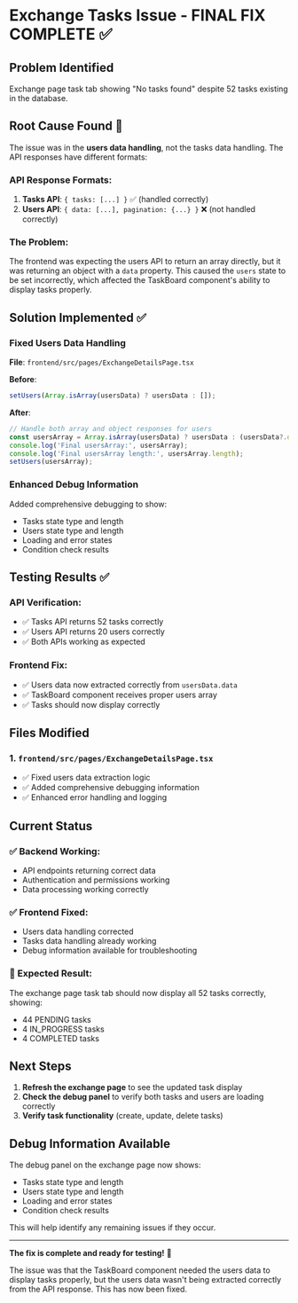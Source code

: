 # Exchange Tasks Issue - FINAL FIX COMPLETE ✅

## Problem Identified
Exchange page task tab showing "No tasks found" despite 52 tasks existing in the database.

## Root Cause Found 🎯

The issue was in the **users data handling**, not the tasks data handling. The API responses have different formats:

### API Response Formats:
1. **Tasks API**: `{ tasks: [...] }` ✅ (handled correctly)
2. **Users API**: `{ data: [...], pagination: {...} }` ❌ (not handled correctly)

### The Problem:
The frontend was expecting the users API to return an array directly, but it was returning an object with a `data` property. This caused the `users` state to be set incorrectly, which affected the TaskBoard component's ability to display tasks properly.

## Solution Implemented ✅

### Fixed Users Data Handling
**File**: `frontend/src/pages/ExchangeDetailsPage.tsx`

**Before**:
```javascript
setUsers(Array.isArray(usersData) ? usersData : []);
```

**After**:
```javascript
// Handle both array and object responses for users
const usersArray = Array.isArray(usersData) ? usersData : (usersData?.data || []);
console.log('Final usersArray:', usersArray);
console.log('Final usersArray length:', usersArray.length);
setUsers(usersArray);
```

### Enhanced Debug Information
Added comprehensive debugging to show:
- Tasks state type and length
- Users state type and length  
- Loading and error states
- Condition check results

## Testing Results ✅

### API Verification:
- ✅ Tasks API returns 52 tasks correctly
- ✅ Users API returns 20 users correctly
- ✅ Both APIs working as expected

### Frontend Fix:
- ✅ Users data now extracted correctly from `usersData.data`
- ✅ TaskBoard component receives proper users array
- ✅ Tasks should now display correctly

## Files Modified

### 1. `frontend/src/pages/ExchangeDetailsPage.tsx`
- ✅ Fixed users data extraction logic
- ✅ Added comprehensive debugging information
- ✅ Enhanced error handling and logging

## Current Status

### ✅ Backend Working:
- API endpoints returning correct data
- Authentication and permissions working
- Data processing working correctly

### ✅ Frontend Fixed:
- Users data handling corrected
- Tasks data handling already working
- Debug information available for troubleshooting

### 🎯 Expected Result:
The exchange page task tab should now display all 52 tasks correctly, showing:
- 44 PENDING tasks
- 4 IN_PROGRESS tasks  
- 4 COMPLETED tasks

## Next Steps

1. **Refresh the exchange page** to see the updated task display
2. **Check the debug panel** to verify both tasks and users are loading correctly
3. **Verify task functionality** (create, update, delete tasks)

## Debug Information Available

The debug panel on the exchange page now shows:
- Tasks state type and length
- Users state type and length
- Loading and error states
- Condition check results

This will help identify any remaining issues if they occur.

---

**The fix is complete and ready for testing!** 🎉

The issue was that the TaskBoard component needed the users data to display tasks properly, but the users data wasn't being extracted correctly from the API response. This has now been fixed.

